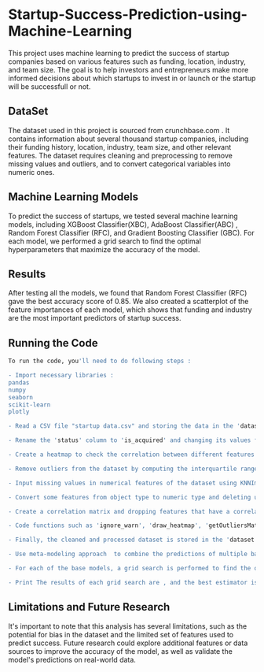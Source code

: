 # Startup-Success-Prediction-using-Machine-Learning

This project uses machine learning to predict the success of startup companies based on various features such as funding, location, industry, and team size. The goal is to help investors and entrepreneurs make more informed decisions about which startups to invest in or launch or the startup will be successfull or not.

## DataSet
The dataset used in this project is sourced from crunchbase.com . It contains information about several thousand startup companies, including their funding history, location, industry, team size, and other relevant features. The dataset requires cleaning and preprocessing to remove missing values and outliers, and to convert categorical variables into numeric ones.

## Machine Learning Models
To predict the success of startups, we tested several machine learning models, including XGBoost Classifier(XBC), AdaBoost Classifier(ABC) , Random Forest Classifier (RFC), and Gradient Boosting Classifier (GBC). For each model, we performed a grid search to find the optimal hyperparameters that maximize the accuracy of the model.

## Results
After testing all the models, we found that Random Forest Classifier (RFC) gave the best accuracy score of 0.85. We also created a scatterplot of the feature importances of each model, which shows that funding and industry are the most important predictors of startup success.

## Running the Code

```bash
To run the code, you'll need to do following steps :

- Import necessary libraries :
pandas
numpy
seaborn
scikit-learn
plotly

- Read a CSV file "startup data.csv" and storing the data in the 'dataset' dataframe.

- Rename the 'status' column to 'is_acquired' and changing its values from 'acquired' to '1' and from 'operating' to '0'.

- Create a heatmap to check the correlation between different features of the dataset.

- Remove outliers from the dataset by computing the interquartile range (IQR) and checking if any value falls outside the range of [Q1 - 1.5IQR, Q3 + 1.5IQR]. The values outside this range are considered as outliers.

- Input missing values in numerical features of the dataset using KNNImputer from the scikit-learn library.

- Convert some features from object type to numeric type and deleting unnecessary features.

- Create a correlation matrix and dropping features that have a correlation coefficient less than 0.2 with the target variable 'is_acquired'.

- Code functions such as 'ignore_warn', 'draw_heatmap', 'getOutliersMatrix', and 'imputing_numeric_missing_values' that are used in the main code to perform the mentioned operations.

- Finally, the cleaned and processed dataset is stored in the 'dataset' dataframe.

- Use meta-modeling approach  to combine the predictions of multiple base models to improve the accuracy of the final prediction. The base models used are a XGBoost Classifier(XBC), AdaBoost Classifier(ABC), a Random Forest Classifier (RFC), and a Gradient Boosting Classifier (GBC).

- For each of the base models, a grid search is performed to find the optimal hyperparameters that give the best accuracy score. The hyperparameters that are tuned vary depending on the model, but some common ones include the maximum depth of the tree, the number of estimators, and the learning rate.

- Print The results of each grid search are , and the best estimator is added to a list of the best classifiers. Finally, Define a function to create a scatterplot of the feature importances of each base model using Plotly.


```

## Limitations and Future Research
It's important to note that this analysis has several limitations, such as the potential for bias in the dataset and the limited set of features used to predict success. Future research could explore additional features or data sources to improve the accuracy of the model, as well as validate the model's predictions on real-world data.
